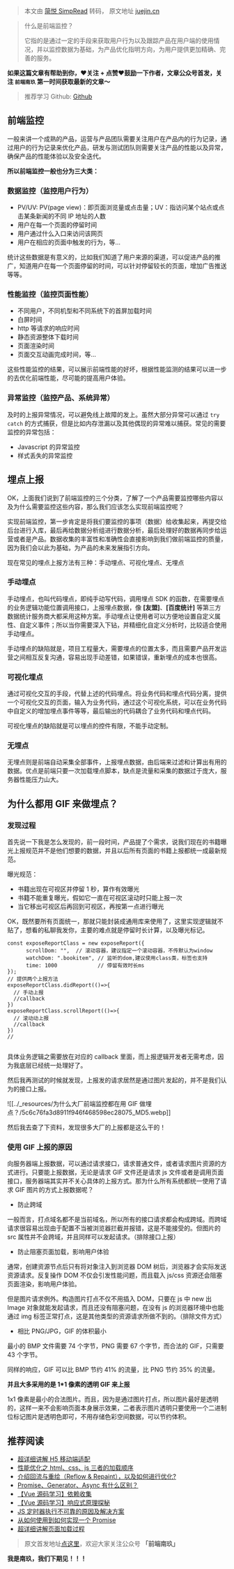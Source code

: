 > 本文由 [简悦 SimpRead](http://ksria.com/simpread/) 转码， 原文地址 [juejin.cn](https://juejin.cn/post/7065123244881215518#heading-11)

> 什么是前端监控？
> 
> 它指的是通过一定的手段来获取用户行为以及跟踪产品在用户端的使用情况，并以监控数据为基础，为产品优化指明方向，为用户提供更加精确、完善的服务。

**如果这篇文章有帮助到你，❤️关注 + 点赞❤️鼓励一下作者，文章公众号首发，关注 `前端南玖` 第一时间获取最新的文章～**

> 推荐学习 Github: [Github](https://link.juejin.cn?target=https%3A%2F%2Fgithub.com%2Fbettersong%2Finterview "https://github.com/bettersong/interview")

前端监控
----

一般来讲一个成熟的产品，运营与产品团队需要关注用户在产品内的行为记录，通过用户的行为记录来优化产品，研发与测试团队则需要关注产品的性能以及异常，确保产品的性能体验以及安全迭代。

**所以前端监控一般也分为三大类：**

### 数据监控（监控用户行为）

*   PV/UV: PV(page view)：即页面浏览量或点击量；UV：指访问某个站点或点击某条新闻的不同 IP 地址的人数
*   用户在每一个页面的停留时间
*   用户通过什么入口来访问该网页
*   用户在相应的页面中触发的行为，等...

统计这些数据是有意义的，比如我们知道了用户来源的渠道，可以促进产品的推广，知道用户在每一个页面停留的时间，可以针对停留较长的页面，增加广告推送等等。

### 性能监控（监控页面性能）

*   不同用户，不同机型和不同系统下的首屏加载时间
*   白屏时间
*   http 等请求的响应时间
*   静态资源整体下载时间
*   页面渲染时间
*   页面交互动画完成时间，等...

这些性能监控的结果，可以展示前端性能的好坏，根据性能监测的结果可以进一步的去优化前端性能，尽可能的提高用户体验。

### 异常监控（监控产品、系统异常）

及时的上报异常情况，可以避免线上故障的发上。虽然大部分异常可以通过 `try catch` 的方式捕获，但是比如内存泄漏以及其他偶现的异常难以捕获。常见的需要监控的异常包括：

*   Javascript 的异常监控
*   样式丢失的异常监控

埋点上报
----

OK，上面我们说到了前端监控的三个分类，了解了一个产品需要监控哪些内容以及为什么需要监控这些内容，那么我们应该怎么实现前端监控呢？

实现前端监控，第一步肯定是将我们要监控的事项（数据）给收集起来，再提交给后台进行入库，最后再给数据分析组进行数据分析，最后处理好的数据再同步给运营或者是产品。数据收集的丰富性和准确性会直接影响到我们做前端监控的质量，因为我们会以此为基础，为产品的未来发展指引方向。

现在常见的埋点上报方法有三种：手动埋点、可视化埋点、无埋点

### 手动埋点

手动埋点，也叫代码埋点，即纯手动写代码，调用埋点 SDK 的函数，在需要埋点的业务逻辑功能位置调用接口，上报埋点数据，像 **[友盟]**、**[百度统计]** 等第三方数据统计服务商大都采用这种方案。手动埋点让使用者可以方便地设置自定义属性、自定义事件；所以当你需要深入下钻，并精细化自定义分析时，比较适合使用手动埋点。

手动埋点的缺陷就是，项目工程量大，需要埋点的位置太多，而且需要产品开发运营之间相互反复沟通，容易出现手动差错，如果错误，重新埋点的成本也很高。

### 可视化埋点

通过可视化交互的手段，代替上述的代码埋点。将业务代码和埋点代码分离，提供一个可视化交互的页面，输入为业务代码，通过这个可视化系统，可以在业务代码中自定义的增加埋点事件等等，最后输出的代码耦合了业务代码和埋点代码。

可视化埋点的缺陷就是可以埋点的控件有限，不能手动定制。

### 无埋点

无埋点则是前端自动采集全部事件，上报埋点数据，由后端来过滤和计算出有用的数据。优点是前端只要一次加载埋点脚本，缺点是流量和采集的数据过于庞大，服务器性能压力山大。

为什么都用 GIF 来做埋点？
---------------

### 发现过程

首先说一下我是怎么发现的，前一段时间，产品提了个需求，说我们现在的书籍曝光上报规范并不是他们想要的数据，并且以后所有页面的书籍上报都统一成最新规范。

曝光规范：

*   书籍出现在可视区并停留 1 秒，算作有效曝光
*   书籍不能重复曝光，假如它一直在可视区滚动时只能上报一次
*   当它移出可视区后再回到可视区，再按第一点进行曝光

OK，既然要所有页面统一，那就只能封装成通用库来使用了，这里实现逻辑就不贴了，想看的私聊我发你，主要的难点就是停留时长计算，以及曝光标记。

```
const exposeReportClass = new exposeReport({
      scrollDom: "",  // 滚动容器，建议指定一个滚动容器，不传默认为window
      watchDom: ".bookitem", // 监听的dom,建议使用class类，标签也支持
      time: 1000             // 停留有效时长ms
});
// 提供两个上报方法
exposeReportClass.didReport(()=>{
  // 手动上报
  //callback
})
exposeReportClass.scrollReport(()=>{
  // 滚动动上报
  //callback
})
// 


```

具体业务逻辑之需要放在对应的 callback 里面，而上报逻辑开发者无需考虑，因为我底层已经统一处理好了。

然后我再测试的时候就发现，上报发的请求居然是通过图片发起的，并不是我们认为的接口上报。

![[../_resources/为什么大厂前端监控都在用 GIF 做埋点？/5c6c76fa3d8911f946f468598ec28075_MD5.webp]]

然后我去查了下资料，发现很多大厂的上报都是这么干的！

### 使用 GIF 上报的原因

向服务器端上报数据，可以通过请求接口，请求普通文件，或者请求图片资源的方式进行。只要能上报数据，无论是请求 GIF 文件还是请求 js 文件或者是调用页面接口，服务器端其实并不关心具体的上报方式。那为什么所有系统都统一使用了请求 GIF 图片的方式上报数据呢？

*   防止跨域

一般而言，打点域名都不是当前域名，所以所有的接口请求都会构成跨域。而跨域请求很容易出现由于配置不当被浏览器拦截并报错，这是不能接受的。但图片的 src 属性并不会跨域，并且同样可以发起请求。（排除接口上报）

*   防止阻塞页面加载，影响用户体验

通常，创建资源节点后只有将对象注入到浏览器 DOM 树后，浏览器才会实际发送资源请求。反复操作 DOM 不仅会引发性能问题，而且载入 js/css 资源还会阻塞页面渲染，影响用户体验。

但是图片请求例外。构造图片打点不仅不用插入 DOM，只要在 js 中 new 出 Image 对象就能发起请求，而且还没有阻塞问题，在没有 js 的浏览器环境中也能通过 img 标签正常打点，这是其他类型的资源请求所做不到的。（排除文件方式）

*   相比 PNG/JPG，GIF 的体积最小

最小的 BMP 文件需要 74 个字节，PNG 需要 67 个字节，而合法的 GIF，只需要 43 个字节。

同样的响应，GIF 可以比 BMP 节约 41% 的流量，比 PNG 节约 35% 的流量。

**并且大多采用的是 1*1 像素的透明 GIF 来上报**

1x1 像素是最小的合法图片。而且，因为是通过图片打点，所以图片最好是透明的，这样一来不会影响页面本身展示效果，二者表示图片透明只要使用一个二进制位标记图片是透明色即可，不用存储色彩空间数据，可以节约体积。

推荐阅读
----

*   [超详细讲解 H5 移动端适配](https://juejin.cn/post/7085931616136069156/ "https://juejin.cn/post/7085931616136069156/")
*   [性能优化之 html、css、js 三者的加载顺序](https://juejin.cn/post/7083744760048910366 "https://juejin.cn/post/7083744760048910366")
*   [介绍回流与重绘（Reflow & Repaint），以及如何进行优化?](https://juejin.cn/post/7064077572132323365 "https://juejin.cn/post/7064077572132323365")
*   [Promise、Generator、Async 有什么区别？](https://juejin.cn/post/7062155174436929550 "https://juejin.cn/post/7062155174436929550")
*   [【Vue 源码学习】依赖收集](https://juejin.cn/post/7058444984432721957 "https://juejin.cn/post/7058444984432721957")
*   [【Vue 源码学习】响应式原理探秘](https://juejin.cn/post/7056586928568664094 "https://juejin.cn/post/7056586928568664094")
*   [JS 定时器执行不可靠的原因及解决方案](https://juejin.cn/post/7053989703883685901 "https://juejin.cn/post/7053989703883685901")
*   [从如何使用到如何实现一个 Promise](https://juejin.cn/post/7051364317119119396 "https://juejin.cn/post/7051364317119119396")
*   [超详细讲解页面加载过程](https://juejin.cn/post/7028385332391477255 "https://juejin.cn/post/7028385332391477255")

> 原文首发地址[点这里](https://link.juejin.cn?target=https%3A%2F%2Fmp.weixin.qq.com%2Fs%3F__biz%3DMzg5NDExMzU1MA%3D%3D%26mid%3D2247485455%26idx%3D1%26sn%3D47eaf4279bf193ab1ca8e418d8e0a4ce%26chksm%3Dc025ca6ef7524378e80a635dba9a1dbf2080b52420a626fd1ea9d34114c9e768d6a73973c9e2%26token%3D540013054%26lang%3Dzh_CN%23rd "https://mp.weixin.qq.com/s?__biz=Mzg5NDExMzU1MA==&mid=2247485455&idx=1&sn=47eaf4279bf193ab1ca8e418d8e0a4ce&chksm=c025ca6ef7524378e80a635dba9a1dbf2080b52420a626fd1ea9d34114c9e768d6a73973c9e2&token=540013054&lang=zh_CN#rd")，欢迎大家关注公众号 **「前端南玖」**

**我是南玖，我们下期见！！！**